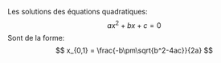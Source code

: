 Les solutions des équations quadratiques:
$$
ax^2 + bx + c = 0
$$
Sont de la forme:
$$
x_{0,1} = \frac{-b\pm\sqrt{b^2-4ac}}{2a}
$$